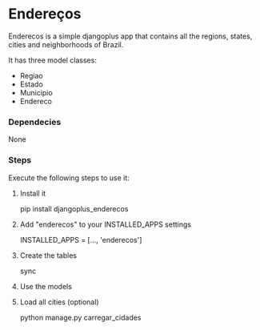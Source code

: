 Endereços
=======

Enderecos is a simple djangoplus app that contains all the regions, states, cities and neighborhoods of Brazil.

It has three model classes:

- Regiao
- Estado
- Municipio
- Endereco

### Dependecies

None

### Steps

Execute the following steps to use it:

1. Install it

    pip install djangoplus_enderecos


1. Add "enderecos" to your INSTALLED_APPS settings

    INSTALLED_APPS = \[..., 'enderecos']

2. Create the tables

    sync

3. Use the models

4. Load all cities (optional)

    python manage.py carregar_cidades

